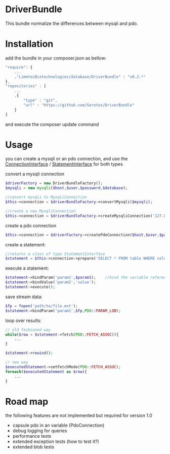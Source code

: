 DriverBundle
============
This bundle normalize the differences between mysqli and pdo.

Installation
============
add the bundle in your composer.json as bellow:
```js
"require": {
    ...
    ,"LimetecBiotechnologies/database/DriverBundle" : "v0.2.*"
},
"repositories" : [
    ...
    ,{
        "type" : "git",
        "url" : "https://github.com/Seretos/DriverBundle"
    }
]
```
and execute the composer update command

Usage
=====
you can create a mysqli or an pdo connection, and use the [ConnectionInterface](connection/interfaces/ConnectionInterface.php) / [StatementInterface](connection/interfaces/StatementInterface.php) for both types

convert a mysqli connection
```php
$driverFactory = new DriverBundleFactory();
$mysqli = new mysqli($host,$user,$password,$database);

//convert mysqli to MysqliConnection
$this->connection = $driverBundleFactory->convertMysqli($mysqli);

//create a new MysqliConnection
$this->connection = $driverBundleFactory->createMysqliConnection('127.0.0.1','user','password','dbname',3306);
```
create a pdo connection
```php
$this->connection = $driverFactory->createPdoConnection($host,$user,$password,$database,3306);
```

create a statement:
```php
//returns a class of type StatementInterface
$statement = $this->connection->prepare('SELECT * FROM table WHERE column = :param1 AND column = :param2');
```

execute a statement:
```php
$statement->bindParam('param1',$param1);    //bind the variable reference
$statement->bindValue('param2','value');
$statement->execute();
```

save stream data:
```php
$fp = fopen('path/to/file.ext');
$statement->bindParam('param1',$fp,PDO::PARAM_LOB);
```

loop over results:
```php
// old fashioned way
while($row = $statement->fetch(PDO::FETCH_ASSOC)){
    ...
}

$statement->rewind();

// new way
$executedStatement->setFetchMode(PDO::FETCH_ASSOC);
foreach($executedStatement as $row){
    ...
}
```

Road map
========
the following features are not implemented but required for version 1.0

* capsule pdo in an variable (PdoConnection)
* debug logging for queries
* performance tests
* extended exception tests (how to test it?)
* extended blob tests
